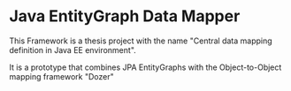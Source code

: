 # Java EntityGraph Data Mapper

This Framework is a thesis project with the name "Central data mapping definition in Java EE environment".

It is a prototype that combines JPA EntityGraphs with the Object-to-Object mapping framework "Dozer"
